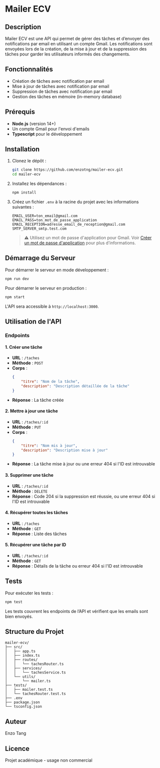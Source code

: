 # Mailer ECV

## Description

Mailer ECV est une API qui permet de gérer des tâches et d’envoyer des notifications par email en utilisant un compte Gmail. Les notifications sont envoyées lors de la création, de la mise à jour et de la suppression des tâches pour garder les utilisateurs informés des changements.

## Fonctionnalités

-   Création de tâches avec notification par email
-   Mise à jour de tâches avec notification par email
-   Suppression de tâches avec notification par email
-   Gestion des tâches en mémoire (in-memory database)

## Prérequis

-   **Node.js** (version 14+)
-   Un compte Gmail pour l'envoi d'emails
-   **Typescript** pour le développement

## Installation

1. Clonez le dépôt :

    ```bash
    git clone https://github.com/enzotng/mailer-ecv.git
    cd mailer-ecv
    ```

2. Installez les dépendances :

    ```bash
    npm install
    ```

3. Créez un fichier `.env` à la racine du projet avec les informations suivantes :

    ```plaintext
    EMAIL_USER=ton_email@gmail.com
    EMAIL_PASS=ton_mot_de_passe_application
    EMAIL_RECEPTION=adresse_email_de_reception@gmail.com
    SMTP_SERVER_smtp.test.com
    ```

    > ⚠️ Utilisez un mot de passe d'application pour Gmail. Voir [Créer un mot de passe d&#39;application](https://support.google.com/mail/answer/185833?hl=fr) pour plus d’informations.

## Démarrage du Serveur

Pour démarrer le serveur en mode développement :

```bash
npm run dev
```

Pour démarrer le serveur en production :

```bash
npm start
```

L'API sera accessible à `http://localhost:3000`.

## Utilisation de l'API

### Endpoints

#### 1. Créer une tâche

-   **URL** : `/taches`
-   **Méthode** : `POST`
-   **Corps** :
    ```json
    {
        "titre": "Nom de la tâche",
        "description": "Description détaillée de la tâche"
    }
    ```
-   **Réponse** : La tâche créée

#### 2. Mettre à jour une tâche

-   **URL** : `/taches/:id`
-   **Méthode** : `PUT`
-   **Corps** :
    ```json
    {
        "titre": "Nom mis à jour",
        "description": "Description mise à jour"
    }
    ```
-   **Réponse** : La tâche mise à jour ou une erreur 404 si l'ID est introuvable

#### 3. Supprimer une tâche

-   **URL** : `/taches/:id`
-   **Méthode** : `DELETE`
-   **Réponse** : Code 204 si la suppression est réussie, ou une erreur 404 si l'ID est introuvable

#### 4. Récupérer toutes les tâches

-   **URL** : `/taches`
-   **Méthode** : `GET`
-   **Réponse** : Liste des tâches

#### 5. Récupérer une tâche par ID

-   **URL** : `/taches/:id`
-   **Méthode** : `GET`
-   **Réponse** : Détails de la tâche ou erreur 404 si l'ID est introuvable

## Tests

Pour exécuter les tests :

```bash
npm test
```

Les tests couvrent les endpoints de l’API et vérifient que les emails sont bien envoyés.

## Structure du Projet

```
mailer-ecv/
├── src/
│   ├── app.ts
│   ├── index.ts
│   ├── routes/
│   │   └── tachesRouter.ts
│   ├── services/
│   │   └── tachesService.ts
│   └── utils/
│       └── mailer.ts
├── tests/
│   ├── mailer.test.ts
│   └── tachesRouter.test.ts
├── .env
├── package.json
└── tsconfig.json
```

## Auteur

Enzo Tang

## Licence

Projet académique - usage non commercial
